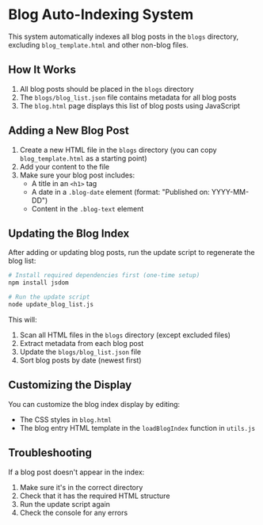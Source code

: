 # Blog Auto-Indexing System

This system automatically indexes all blog posts in the `blogs` directory, excluding `blog_template.html` and other non-blog files.

## How It Works

1. All blog posts should be placed in the `blogs` directory
2. The `blogs/blog_list.json` file contains metadata for all blog posts
3. The `blog.html` page displays this list of blog posts using JavaScript

## Adding a New Blog Post

1. Create a new HTML file in the `blogs` directory (you can copy `blog_template.html` as a starting point)
2. Add your content to the file
3. Make sure your blog post includes:
   - A title in an `<h1>` tag
   - A date in a `.blog-date` element (format: "Published on: YYYY-MM-DD")
   - Content in the `.blog-text` element

## Updating the Blog Index

After adding or updating blog posts, run the update script to regenerate the blog list:

```bash
# Install required dependencies first (one-time setup)
npm install jsdom

# Run the update script
node update_blog_list.js
```

This will:
1. Scan all HTML files in the `blogs` directory (except excluded files)
2. Extract metadata from each blog post
3. Update the `blogs/blog_list.json` file
4. Sort blog posts by date (newest first)

## Customizing the Display

You can customize the blog index display by editing:
- The CSS styles in `blog.html`
- The blog entry HTML template in the `loadBlogIndex` function in `utils.js`

## Troubleshooting

If a blog post doesn't appear in the index:
1. Make sure it's in the correct directory
2. Check that it has the required HTML structure
3. Run the update script again
4. Check the console for any errors 